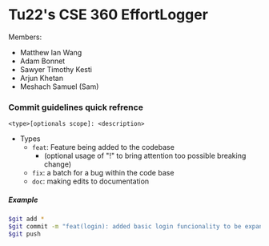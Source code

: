 # Tu22's CSE 360 EffortLogger 

Members: 
- Matthew Ian Wang
- Adam Bonnet
- Sawyer Timothy Kesti
- Arjun Khetan
- Meshach Samuel (Sam)

### Commit guidelines quick refrence
`<type>[optionals scope]: <description>`
- Types
    - `feat`: Feature being added to the codebase
        - (optional usage of "!" to bring attention too possible breaking change)
    - `fix`: a batch for a bug within the code base 
    - `doc`: making edits to documentation

##### Example

```bash
$git add *
$git commit -m "feat(login): added basic login funcionality to be expanded on later"
$git push
```
